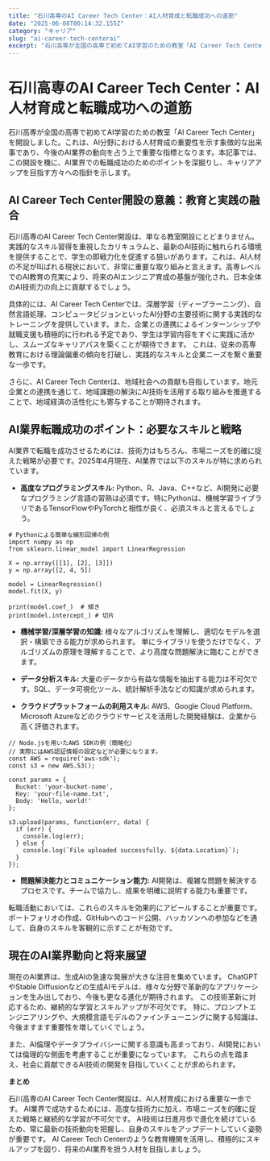 ```yaml
---
title: "石川高専のAI Career Tech Center：AI人材育成と転職成功への道筋"
date: "2025-06-08T00:14:32.155Z"
category: "キャリア"
slug: "ai-career-tech-centerai"
excerpt: "石川高専が全国の高専で初めてAI学習のための教室「AI Career Tech Center」を開設しました。これは、AI分野における人材育成の重要性を示す象徴的な出来事であり、今後のAI業界の動向を占う上で重要な指標となります。本記事では、この開設を機に、AI業界での転職成功のためのポイントを深掘..."
---
```


# 石川高専のAI Career Tech Center：AI人材育成と転職成功への道筋

石川高専が全国の高専で初めてAI学習のための教室「AI Career Tech Center」を開設しました。これは、AI分野における人材育成の重要性を示す象徴的な出来事であり、今後のAI業界の動向を占う上で重要な指標となります。本記事では、この開設を機に、AI業界での転職成功のためのポイントを深掘りし、キャリアアップを目指す方々への指針を示します。


## AI Career Tech Center開設の意義：教育と実践の融合

石川高専のAI Career Tech Center開設は、単なる教室開設にとどまりません。実践的なスキル習得を重視したカリキュラムと、最新のAI技術に触れられる環境を提供することで、学生の即戦力化を促進する狙いがあります。これは、AI人材の不足が叫ばれる現状において、非常に重要な取り組みと言えます。高専レベルでのAI教育の充実により、将来のAIエンジニア育成の基盤が強化され、日本全体のAI技術力の向上に貢献するでしょう。

具体的には、AI Career Tech Centerでは、深層学習（ディープラーニング）、自然言語処理、コンピュータビジョンといったAI分野の主要技術に関する実践的なトレーニングを提供しています。また、企業との連携によるインターンシップや就職支援も積極的に行われる予定であり、学生は学習内容をすぐに実践に活かし、スムーズなキャリアパスを築くことが期待できます。  これは、従来の高専教育における理論偏重の傾向を打破し、実践的なスキルと企業ニーズを繋ぐ重要な一歩です。

さらに、AI Career Tech Centerは、地域社会への貢献も目指しています。地元企業との連携を通じて、地域課題の解決にAI技術を活用する取り組みを推進することで、地域経済の活性化にも寄与することが期待されます。


## AI業界転職成功のポイント：必要なスキルと戦略

AI業界で転職を成功させるためには、技術力はもちろん、市場ニーズを的確に捉えた戦略が必要です。2025年4月現在、AI業界では以下のスキルが特に求められています。

* **高度なプログラミングスキル:** Python、R、Java、C++など、AI開発に必要なプログラミング言語の習熟は必須です。特にPythonは、機械学習ライブラリであるTensorFlowやPyTorchと相性が良く、必須スキルと言えるでしょう。

```
# Pythonによる簡単な線形回帰の例
import numpy as np
from sklearn.linear_model import LinearRegression

X = np.array([[1], [2], [3]])
y = np.array([2, 4, 5])

model = LinearRegression()
model.fit(X, y)

print(model.coef_)  # 傾き
print(model.intercept_) # 切片
```

* **機械学習/深層学習の知識:**  様々なアルゴリズムを理解し、適切なモデルを選択・構築できる能力が求められます。  単にライブラリを使うだけでなく、アルゴリズムの原理を理解することで、より高度な問題解決に臨むことができます。

* **データ分析スキル:**  大量のデータから有益な情報を抽出する能力は不可欠です。SQL、データ可視化ツール、統計解析手法などの知識が求められます。

* **クラウドプラットフォームの利用スキル:** AWS、Google Cloud Platform、Microsoft Azureなどのクラウドサービスを活用した開発経験は、企業から高く評価されます。

```
// Node.jsを用いたAWS SDKの例（簡略化）
// 実際にはAWS認証情報の設定などが必要になります。
const AWS = require('aws-sdk');
const s3 = new AWS.S3();

const params = {
  Bucket: 'your-bucket-name',
  Key: 'your-file-name.txt',
  Body: 'Hello, world!'
};

s3.upload(params, function(err, data) {
  if (err) {
    console.log(err);
  } else {
    console.log(`File uploaded successfully. ${data.Location}`);
  }
});
```

* **問題解決能力とコミュニケーション能力:**  AI開発は、複雑な問題を解決するプロセスです。チームで協力し、成果を明確に説明する能力も重要です。


転職活動においては、これらのスキルを効果的にアピールすることが重要です。ポートフォリオの作成、GitHubへのコード公開、ハッカソンへの参加などを通して、自身のスキルを客観的に示すことが有効です。


## 現在のAI業界動向と将来展望

現在のAI業界は、生成AIの急速な発展が大きな注目を集めています。  ChatGPTやStable Diffusionなどの生成AIモデルは、様々な分野で革新的なアプリケーションを生み出しており、今後も更なる進化が期待されます。  この技術革新に対応するため、継続的な学習とスキルアップが不可欠です。  特に、プロンプトエンジニアリングや、大規模言語モデルのファインチューニングに関する知識は、今後ますます重要性を増していくでしょう。

また、AI倫理やデータプライバシーに関する意識も高まっており、AI開発においては倫理的な側面を考慮することが重要になっています。  これらの点を踏まえ、社会に貢献できるAI技術の開発を目指していくことが求められます。


**まとめ**

石川高専のAI Career Tech Center開設は、AI人材育成における重要な一歩です。  AI業界で成功するためには、高度な技術力に加え、市場ニーズを的確に捉えた戦略と継続的な学習が不可欠です。  AI技術は日進月歩で進化を続けているため、常に最新の技術動向を把握し、自身のスキルをアップデートしていく姿勢が重要です。  AI Career Tech Centerのような教育機関を活用し、積極的にスキルアップを図り、将来のAI業界を担う人材を目指しましょう。
